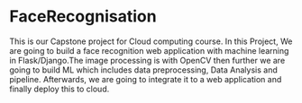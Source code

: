 # FaceRecognisation
This is our Capstone project for Cloud computing course. In this Project, We are going to build a face recognition web application with machine learning in Flask/Django.The image processing is with OpenCV then further we are going to build ML which includes data preprocessing, Data Analysis and pipeline. Afterwards, we are going to integrate it to a web application and finally deploy this to cloud.
